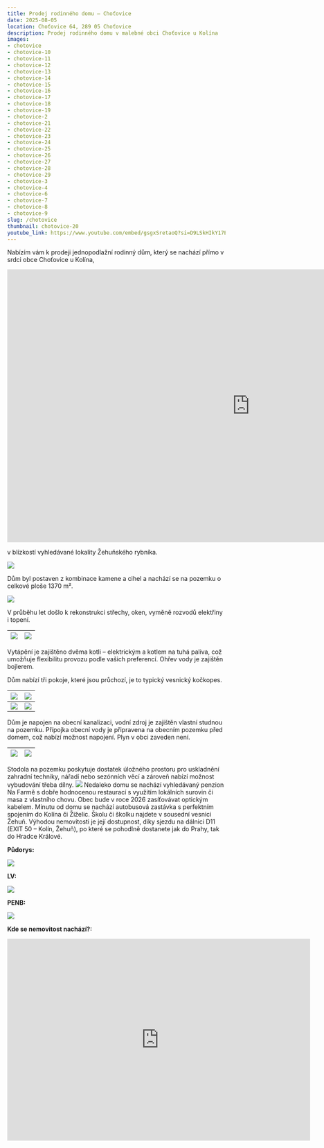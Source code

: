 ```yaml
---
title: Prodej rodinného domu – Choťovice
date: 2025-08-05
location: Choťovice 64, 289 05 Choťovice
description: Prodej rodinného domu v malebné obci Choťovice u Kolína
images:
- chotovice
- chotovice-10
- chotovice-11
- chotovice-12
- chotovice-13
- chotovice-14
- chotovice-15
- chotovice-16
- chotovice-17
- chotovice-18
- chotovice-19
- chotovice-2
- chotovice-21
- chotovice-22
- chotovice-23
- chotovice-24
- chotovice-25
- chotovice-26
- chotovice-27
- chotovice-28
- chotovice-29
- chotovice-3
- chotovice-4
- chotovice-6
- chotovice-7
- chotovice-8
- chotovice-9
slug: /chotovice
thumbnail: chotovice-20
youtube_link: https://www.youtube.com/embed/gsgxSretaoQ?si=D9LSkHIkY17EWt5i
---
```

Nabízím vám k prodeji jednopodlažní rodinný dům, který se nachází přímo v srdci obce Choťovice u Kolína, 

<iframe width="1120" height="630" src="https://www.youtube.com/embed/gsgxSretaoQ?si=wVr7S_XsMyjVxEFe" title="YouTube video player" frameborder="0" allow="accelerometer; autoplay; clipboard-write; encrypted-media; gyroscope; picture-in-picture; web-share" referrerpolicy="strict-origin-when-cross-origin" allowfullscreen></iframe>

v blízkostí vyhledávané lokality Žehuňského rybníka.

![](https://res.cloudinary.com/dgnpeadbj/image/upload/v1754657656/chotovice-6.jpg)

Dům byl postaven z kombinace kamene a cihel a nachází se na pozemku o celkové ploše 1370 m².

![](https://res.cloudinary.com/dgnpeadbj/image/upload/v1754657655/chotovice-3.jpg)

V průběhu let došlo k rekonstrukci střechy, oken, vyměně rozvodů elektřiny i topení. 

| ![](https://res.cloudinary.com/dgnpeadbj/image/upload/v1754657670/chotovice-25.jpg) | ![](https://res.cloudinary.com/dgnpeadbj/image/upload/v1754657669/chotovice-23.jpg) |
| ----------------------------------------------------------------------------------- | ----------------------------------------------------------------------------------- |

Vytápění je zajištěno dvěma kotli – elektrickým a kotlem na tuhá paliva, což umožňuje flexibilitu provozu podle vašich preferencí. Ohřev vody je zajištěn bojlerem. 

Dům nabízí tři pokoje, které jsou průchozí, je to typický vesnický kočkopes.

| ![](https://res.cloudinary.com/dgnpeadbj/image/upload/v1754657662/chotovice-15.jpg) | ![](https://res.cloudinary.com/dgnpeadbj/image/upload/v1754657660/chotovice-12.jpg) |
| ----------------------------------------------------------------------------------- | ----------------------------------------------------------------------------------- |
| ![](https://res.cloudinary.com/dgnpeadbj/image/upload/v1754657659/chotovice-10.jpg) | ![](https://res.cloudinary.com/dgnpeadbj/image/upload/v1754657658/chotovice-9.jpg)  |

Dům je napojen na obecní kanalizaci, vodní zdroj je zajištěn vlastní studnou na pozemku. Přípojka obecní vody je připravena na obecním pozemku před domem, což nabízí možnost napojení. Plyn v obci zaveden není.

| ![](https://res.cloudinary.com/dgnpeadbj/image/upload/v1754657664/chotovice-18.jpg) | ![](https://res.cloudinary.com/dgnpeadbj/image/upload/v1754657664/chotovice-17.jpg) |
| ----------------------------------------------------------------------------------- | ----------------------------------------------------------------------------------- |

Stodola na pozemku poskytuje dostatek úložného prostoru pro uskladnění zahradní techniky, nářadí nebo sezónních věcí a zároveň nabízí možnost vybudování třeba dílny.
![](https://res.cloudinary.com/dgnpeadbj/image/upload/v1754657673/chotovice-28.jpg)
Nedaleko domu se nachází vyhledávaný penzion Na Farmě s dobře hodnocenou restaurací s využitím lokálních surovin či masa z vlastního chovu.
Obec bude v roce 2026 zasíťovávat optickým kabelem.
Minutu od domu se nachází autobusová zastávka s perfektním spojením do Kolína či Žiželic.
Školu či školku najdete v sousední vesnici Žehuň.
Výhodou nemovitosti je její dostupnost, díky sjezdu na dálnici D11 (EXIT 50 – Kolín, Žehuň), po které se pohodlně dostanete jak do Prahy, tak do Hradce Králové.

**Půdorys:**

![](https://res.cloudinary.com/dgnpeadbj/image/upload/v1754657673/chotovice-29.jpg)

**LV:**

![](https://res.cloudinary.com/dgnpeadbj/image/upload/v1754659741/chotovice-36.png)

**PENB:**

![](https://res.cloudinary.com/dgnpeadbj/image/upload/v1754659728/chotovice-35.png)

**Kde se nemovitost nachází?:**

<iframe style="border:none" src="https://mapy.com/s/fudevohuma" width="700" height="466" frameborder="0"></iframe>
